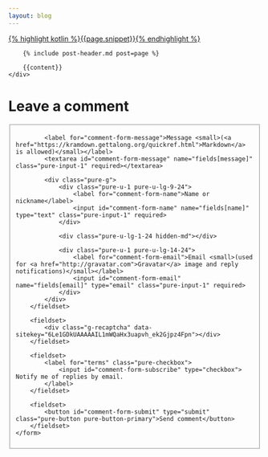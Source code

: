 ```yaml
---
layout: blog
---
```

<div class="blog-content">
    <div class="post-frame">
        <a href="{{post.url}}">
            <div class="cover snippet">
                {% highlight kotlin %}{{page.snippet}}{% endhighlight %}
            </div>
        </a>
        
        {% include post-header.md post=page %}
        
        {{content}}
    </div>
</div>

<div class="blog-content">
    <h1>Leave a comment</h1>
    <form id="comment-form" method="post" action="https://api.staticman.net/v1/entry/{{site.repository}}/{{site.staticman.branch}}" class="pure-form pure-form-stacked">
        <fieldset>
            <input name="options[slug]" type="hidden" value="{{ page.slug }}">
            
            <label for="comment-form-message">Message <small>(<a href="https://kramdown.gettalong.org/quickref.html">Markdown</a> is allowed)</small></label>
            <textarea id="comment-form-message" name="fields[message]" class="pure-input-1" required></textarea>
            
            <div class="pure-g">
                <div class="pure-u-1 pure-u-lg-9-24">
                    <label for="comment-form-name">Name or nickname</label>
                    <input id="comment-form-name" name="fields[name]" type="text" class="pure-input-1" required>
                </div>
                
                <div class="pure-u-lg-1-24 hidden-md"></div>

                <div class="pure-u-1 pure-u-lg-14-24">
                    <label for="comment-form-email">Email <small>(used for <a href="http://gravatar.com">Gravatar</a> image and reply notifications)</small></label>
                    <input id="comment-form-email" name="fields[email]" type="email" class="pure-input-1" required>
                </div>
            </div>
        </fieldset>
        
        <fieldset>
            <div class="g-recaptcha" data-sitekey="6Le1GDkUAAAAAIL1mWQaHx3uapvh_ek2Gjpz4Fpn"></div>
        </fieldset>

        <fieldset>
            <label for="terms" class="pure-checkbox">
                <input id="comment-form-subscribe" type="checkbox"> Notify me of replies by email.
            </label>
        </fieldset>
        
        <fieldset>
            <button id="comment-form-submit" type="submit" class="pure-button pure-button-primary">Send comment</button>
        </fieldset>
    </form>
</div>

<script type="text/javascript">
    (function() {
        var form = document.getElementById("comment-form");
        var button = document.getElementById("comment-form-submit");
        
        form.onsubmit = function(event) {
            event.preventDefault();
            
            sendData();
        };
        
        function sendData() {
            button.disabled = true;
            
            var xhr = new XMLHttpRequest();
            var fd = new FormData(form);
            
            
            xhr.onload = function(event) {
                if(xhr.status == 200) {
                    onLoad();
                } else {
                    onError();
                }
                
                button.disabled = false;
            };
            
            xhr.onerror = function(event) {
                onError();
                
                button.disabled = false;
            };
            
            xhr.open(form.method, form.action);
            xhr.setRequestHeader('Content-Type', 'application/x-www-form-urlencoded');
            xhr.send(fd);
        }
        
        function onLoad() {
            alert("Success!");
        }
        
        function onError() {
            alert("Snap!");
        }
    })();
</script>